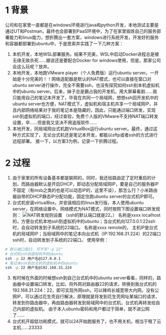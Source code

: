 ﻿# 1 背景
公司和在家里一直都是在windows环境进行java和python开发，本地测试主要是通过UT和Postman，最终也会部署到PaaS环境中，为了在家里锻炼自己的服务部署能力和linux能力，想折腾出一套方案，windows进行系统开发，开发好的服务和容器都部署到ubuntu中，于是思索并实践了一下几种方案：
1. 本机开发，本地WSL部署服务。结果不完美，WSL中启动Docker进程总是被无缘无故杀死……据说还是要配合Docker for windows使用，但是，那家公司会这么玩呢？放弃。
2. 本地开发，本地跑VMware player（个人免费版）运行ubuntu server。一开始是十分完美的！！网络适配器是默认的NAT模式，也可以直接在窗口对ubuntu server进行操作，完全不需要ssh，也没有探究如何ssh到本机虚拟机中的ubuntu server。后来，妹子总是霸占我的开发机，用大屏幕看剧……我只能用自己的笔记本开发了，毕竟在共同一个局域网，想想ssh回开发机中的ubuntu server也方便，NAT模式下，虚拟机和宿主机共享一个局域网IP，并且内部网络结果对于我的笔记本是隐藏的，因此，只能通过端口转发，实现ssh到虚拟机的端口，经过查验，免费个人版的VMware不支持NAT端口转发设置，卒……但是我又坚决不用盗版软件……
3. 本地开发，同局域网台式机跑VirtualBox运行ubuntu server。最终，通过这种方式实现了，无论台式机还是笔记本开发，都能以sftp或者ssh的方式进行远程部署。
接一下，以方案3为例，记录一下折腾过程。
# 2 过程
1. 由于家里的所有设备基本都是联网的，同时，我还给路由定了定时重启的计划，而路由器默认是开启DHCP，即动态分配局域网IP，要是自己的服务器IP不固定（有msb之类的也是可以动态IP的，这里不谈），那怎么行？小米路由器自带的DHCP静态IP分配功能，固定住跑ubuntu server的台式机IP即可。
2. 台式机安装virtualBox，并安装相应的linux发行版，本人使用ubuntu server，在网络设置中，网络模式为NAT模式，同时按照下图设置端口转发规则：
![NAT转发规则设置](https://img-blog.csdnimg.cn/2019072223342074.PNG?x-oss-process=image/watermark,type_ZmFuZ3poZW5naGVpdGk,shadow_10,text_aHR0cHM6Ly9ibG9nLmNzZG4ubmV0L2plYXNvbl9jaGFuX3pqdQ==,size_16,color_FFFFFF,t_70)
（ssh的默认端口就是22。）
名称是xxxx localhost的，方便台式机本地ssh到虚拟机中的ubuntu；当台式机向127.0.0.1:22ssh时，会自动转发到子系统的22端口。
名称是xxxx  remote的， 主机IP是台式机的局域网IP；当局域网中的笔记本向台式机（IP:192.168.31.224）的22端口ssh时，自动转发到子系统的22端口。
使用举例：
```bash
# 默认端口是22，可不写"-p 22"
# 台式机ssh到虚拟机中的ubuntu
ssh -p 22 用户名@127.0.0.1
# 笔记本ssh到台式机的虚拟机中的ubuntu
ssh -p 22 用户名@192.168.31.224
```
3. 有时候在外面的时候想ssh到自己台式机中的ubuntu server看看，同样的，路由器中设置端口转发，比如，将外网对路由器22的请求，转换到我台式机的192.168.31.224：22，即可实现外网ssh，可以辣鸡长城宽带大内网，没有公网IP，可以通过花生壳自行解决，原理就是将发到花生壳网址某端口的请求，转发到你路由器中，再由路由器转发到局域网中的台式机，台式机再转发给自己内部的虚拟机。
由于本人ubuntu密码和用户都过于简单，就不进公网了……
4. 台式机开超低功耗模式，就可以24开始跑服务了，也不用关机，相当于租了云主机……23333
